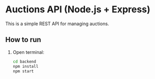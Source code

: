 # Auctions API (Node.js + Express)

This is a simple REST API for managing auctions.

## How to run

1. Open terminal:
   ```bash
   cd backend
   npm install
   npm start
   ```
